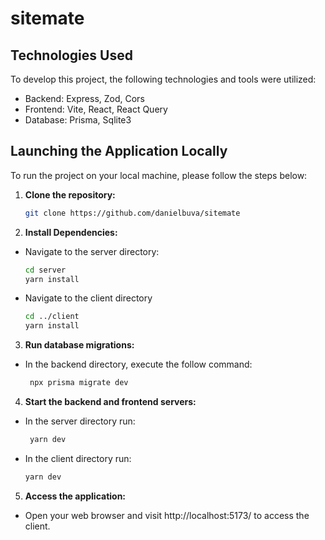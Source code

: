 # sitemate

## Technologies Used

To develop this project, the following technologies and tools were utilized:

- Backend: Express, Zod, Cors
- Frontend: Vite, React, React Query
- Database: Prisma, Sqlite3

## Launching the Application Locally

To run the project on your local machine, please follow the steps below:

1. **Clone the repository:**

   ```bash
   git clone https://github.com/danielbuva/sitemate
   ```
   
2. **Install Dependencies:**

  - Navigate to the server directory:
    ```bash
    cd server
    yarn install
    ```
  - Navigate to the client directory
    ```bash
    cd ../client
    yarn install
    ```
   
3. **Run database migrations:**

  - In the backend directory, execute the follow command:
    ```bash
     npx prisma migrate dev
    ```
  
4. **Start the backend and frontend servers:**

  - In the server directory run:
    ```bash
     yarn dev
    ```
  - In the client directory run:
    ```bash
    yarn dev
    ```
    
5. **Access the application:**

  - Open your web browser and visit http://localhost:5173/ to access the client.
